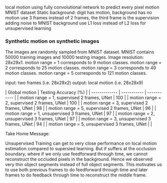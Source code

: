 local motion using fully convolutional network to predict every pixel motion
MNIST dataset
Static background: digit has motion, background has no motion
use 3 frames instead of 2 frames, the third frame is the supervision
adding noise to MNIST background
use L1 loss instead of L2 loss for unsupervised learning

### Synthetic motion on synthetic images
The images are randomly sampled from MNIST dataset.
MNIST contains 50000 training images and 10000 testing images.
Image resolution: 28x28x1.
motion range = 1 corresponds to 9 motion classes.
motion range = 2 corresponds to 25 motion classes.
motion range = 3 corresponds to 49 motion classes.
motion range = 5 corresponds to 121 motion classes.

input: two frames (i.e. 28x28x2)
output: local motion (i.e. 28x28x9)

| Global motion | Testing Accuracy (%) |
| ------------- | ----------- | ----------- |
| motion range = 1, supervised 2 frames, UNet | 100 |
| motion range = 2, supervised 2 frames, UNet | 100 |
| motion range = 3, supervised 2 frames, UNet | 98 |
| motion range = 5, supervised 2 frames, UNet | 96 |
| motion range = 1, unsupervised 3 frames, UNet | 97 |
| motion range = 2, unsupervised 3 frames, UNet | 97 |
| motion range = 3, unsupervised 3 frames, UNet | 94 |
| motion range = 5, unsupervised 3 frames, UNet | |

Take Home Message:

Unsupervised Training can get to very close performance on local motion estimation compared to supersied learning.
But if suffers at the occlusion boundary, where if we only use feedforward through time, we cannot reconstruct the occluded pixels in the background.
Hence we observed very thin object segments instead of full object segments.
This motivates us to use both previous frames to do feedforward through time and later frames to do feedback through time to reconstruct the middle frame.
